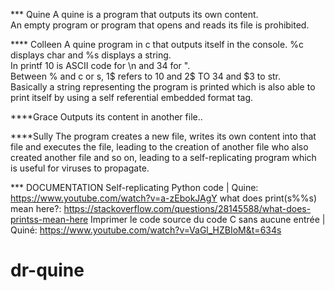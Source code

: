 *** Quine
A quine is a program that outputs its own content.<br>
An empty program or program that opens and reads its file is prohibited.

**** Colleen
A quine program in c that outputs itself in the console.
%c displays char and %s displays a string.<br>
In printf 10 is ASCII code for \n and 34 for ".<br>
Between % and c or s, 1$ refers to 10 and 2$ TO 34 and $3 to str.<br>
Basically a string representing the program is printed which is also able to print itself by using a self referential embedded format tag.

****Grace
Outputs its content in another file..

****Sully
The program creates a new file, writes its own content into that file and executes the file, leading to the creation of another file who also created another file and so on,  leading to a self-replicating program which is useful for viruses to propagate.

*** DOCUMENTATION
Self-replicating Python code | Quine: https://www.youtube.com/watch?v=a-zEbokJAgY
what does print(s%%s) mean here?: https://stackoverflow.com/questions/28145588/what-does-printss-mean-here
Imprimer le code source du code C sans aucune entrée | Quiné: https://www.youtube.com/watch?v=VaGl_HZBIoM&t=634s
# dr-quine
